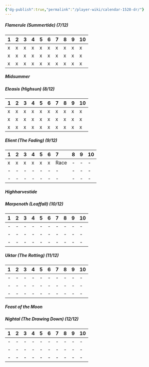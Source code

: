 ```yaml
---
{"dg-publish":true,"permalink":"/player-wiki/calendar-1528-dr/"}
---
```


##### Flamerule (Summertide) (7/12)

| 1   | 2   | 3   | 4   | 5   | 6   | 7   | 8   | 9   | 10  |
| :-- | :-- | :-- | :-- | :-- | :-- | :-- | :-- | :-- | :-- |
| x   | x   | x   | x   | x   | x   | x   | x   | x   | x   |
| x   | x   | x   | x   | x   | x   | x   | x   | x   | x   |
| x   | x   | x   | x   | x   | x   | x   | x   | x   | x   |
##### *Midsummer*

##### Eleasis (Highsun) (8/12)

| 1   | 2   | 3   | 4   | 5   | 6   | 7   | 8   | 9   | 10  |
| :-- | :-- | :-- | :-- | :-- | :-- | :-- | :-- | :-- | :-- |
| x   | x   | x   | x   | x   | x   | x   | x   | x   | x   |
| x   | x   | x   | x   | x   | x   | x   | x   | x   | x   |
| x   | x   | x   | x   | x   | x   | x   | x   | x   | x   |

##### Elient (The Fading) (9/12)

| 1   | 2   | 3   | 4   | 5   | 6   | 7    | 8   | 9   | 10  |
| :-- | :-- | :-- | :-- | :-- | :-- | :--- | :-- | :-- | :-- |
| x   | x   | x   | x   | x   | x   | Race | -   | -   | -   |
| -   | -   | -   | -   | -   | -   | -    | -   | -   | -   |
| -   | -   | -   | -   | -   | -   | -    | -   | -   | -   |
##### *Highharvestide*

##### Marpenoth (Leaffall) (10/12)

| 1   | 2   | 3   | 4   | 5   | 6   | 7   | 8   | 9   | 10  |
| :-- | :-- | :-- | :-- | :-- | :-- | :-- | :-- | :-- | :-- |
| -   | -   | -   | -   | -   | -   | -   | -   | -   | -   |
| -   | -   | -   | -   | -   | -   | -   | -   | -   | -   |
| -   | -   | -   | -   | -   | -   | -   | -   | -   | -   |
##### Uktar (The Rotting) (11/12)

| 1   | 2   | 3   | 4   | 5   | 6   | 7   | 8   | 9   | 10  |
| :-- | :-- | :-- | :-- | :-- | :-- | :-- | :-- | :-- | :-- |
| -   | -   | -   | -   | -   | -   | -   | -   | -   | -   |
| -   | -   | -   | -   | -   | -   | -   | -   | -   | -   |
| -   | -   | -   | -   | -   | -   | -   | -   | -   | -   |
##### *Feast of the Moon*

##### Nightal (The Drawing Down) (12/12)

| 1   | 2   | 3   | 4   | 5   | 6   | 7   | 8   | 9   | 10  |
| :-- | :-- | :-- | :-- | :-- | :-- | :-- | :-- | :-- | :-- |
| -   | -   | -   | -   | -   | -   | -   | -   | -   | -   |
| -   | -   | -   | -   | -   | -   | -   | -   | -   | -   |
| -   | -   | -   | -   | -   | -   | -   | -   | -   | -   |
